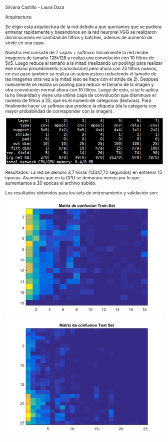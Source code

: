 Silvana Castillo - Laura Daza

Arquitectura:

Se eligio esta arquitectura de la red debido a que queriamos que se pudiera entrenar rapidamente y basandonos en la red neuronal VGG
se realizaron disminuciones en cantidad de filtros y batches, ademas de aumento de stride en una capa.

Nuestra red consiste de 7 capas + softmax: 
Inicialmente la red recibe imagenes de tamaño 128x128 y realiza una convolución con 10 filtros de 5x5.
Luego reduce el tamaño a la mitad (realizando un pooling) para realizar ese mismo procedimiento (convolucion) pero ahora con 25 filtros nuevos, 
en ese paso tambien se realiza un submuestreo reduciendo el tamaño de las imagenes otra vez a la mitad (eso se hace con el stride de 2).
Despues nuevamente se realiza un pooling para reducir el tamaño de la imagen y otra convolución normal ahora con 10 filtros.
Luego de esto, si se le aplica la no linearidad y viene una ultima capa de convolución que disminuye el numero de filtros a 25, que es el numero de categorias (texturas).
Para finalmente hacer un softmax que predece la etiqueta (da la categoria con mayor probabilidad de corresponder con la imagen). 

![Architecture](https://raw.githubusercontent.com/SilvanaC/lab_vision/master/lab8_cnn/red.PNG)

Resultados:
La red se demoro 3,7 horas (13347,72 segundos) en entrenar 15 epocas. Asumimos que en la GPU se demorara menos por lo que aumentamos a 20 epocas
el archivo subido.

Los resultados obtenidos para los sets de entrenamiento y validación son:

![Architecture](https://raw.githubusercontent.com/SilvanaC/lab_vision/master/lab8_cnn/train.png)
![Architecture](https://raw.githubusercontent.com/SilvanaC/lab_vision/master/lab8_cnn/test.png)
